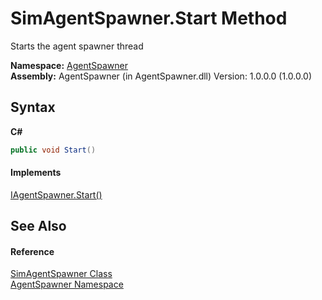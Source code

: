 # SimAgentSpawner.Start Method 
 

Starts the agent spawner thread

**Namespace:**&nbsp;<a href="0b7468f1-1738-655f-2264-dd0610f25794">AgentSpawner</a><br />**Assembly:**&nbsp;AgentSpawner (in AgentSpawner.dll) Version: 1.0.0.0 (1.0.0.0)

## Syntax

**C#**<br />
``` C#
public void Start()
```


#### Implements
<a href="7311ef51-3ded-7aee-e9e3-062d5a99935a">IAgentSpawner.Start()</a><br />

## See Also


#### Reference
<a href="e5a76135-9025-e705-27ff-2cd75d8e3e85">SimAgentSpawner Class</a><br /><a href="0b7468f1-1738-655f-2264-dd0610f25794">AgentSpawner Namespace</a><br />